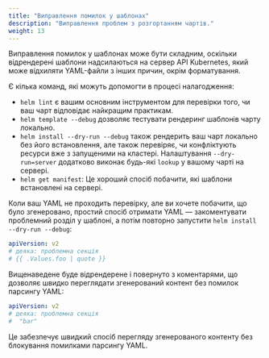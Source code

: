 ```yaml
---
title: "Виправлення помилок у шаблонах"
description: "Виправлення проблем з розгортанням чартів."
weight: 13
---
```


Виправлення помилок у шаблонах може бути складним, оскільки відрендерені шаблони надсилаються на сервер API Kubernetes, який може відхиляти YAML-файли з інших причин, окрім форматування.

Є кілька команд, які можуть допомогти в процесі налагодження:

- `helm lint` є вашим основним інструментом для перевірки того, чи ваш чарт відповідає найкращим практикам.
- `helm template --debug` дозволяє тестувати рендеринг шаблонів чарту локально.
- `helm install --dry-run --debug` також рендерить ваш чарт локально без його встановлення, але також перевіряє, чи конфліктують ресурси вже з запущеними на кластері. Налаштування `--dry-run=server` додатково виконає будь-які `lookup` у вашому чарті на сервері.
- `helm get manifest`: Це хороший спосіб побачити, які шаблони встановлені на сервері.

Коли ваш YAML не проходить перевірку, але ви хочете побачити, що було згенеровано, простий спосіб отримати YAML — закоментувати проблемний розділ у шаблоні, а потім повторно запустити `helm install --dry-run --debug`:

```yaml
apiVersion: v2
# деяка: проблемна секція
# {{ .Values.foo | quote }}
```

Вищенаведене буде відрендерене і повернуто з коментарями, що дозволяє швидко переглядати згенерований контент без помилок парсингу YAML:

```yaml
apiVersion: v2
# деяка: проблемна секція
#  "bar"
```

Це забезпечує швидкий спосіб перегляду згенерованого контенту без блокування помилками парсингу YAML.
